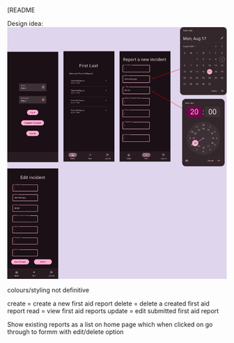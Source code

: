 [README


Design idea: 
![img_2.png](img_2.png)

colours/styling not definitive

create = create a new first aid report
delete = delete a created first aid report
read = view first aid reports
update = edit submitted first aid report 

Show existing reports as a list on home page which when clicked on go through to formm with edit/delete option